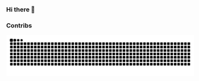 ### Hi there 👋

### Contribs

![Contrib from Me](https://github.com/endersonmenezes/endersonmenezes/blob/output/github-contribution-grid-snake.svg)
